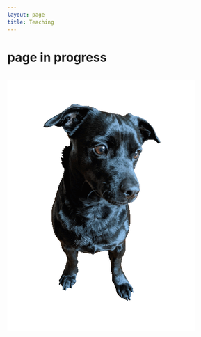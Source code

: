 ```yaml
---
layout: page
title: Teaching
---
```


<div class="text-center">
  <h1>page in progress</h1>
  <br/>

  <img src="assets/img/orion_my_dog_gif.gif" alt="my dog" />
</div>
